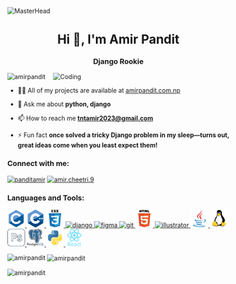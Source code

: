 ![MasterHead](https://media.licdn.com/dms/image/D4E16AQHLv6gnNBD9Gw/profile-displaybackgroundimage-shrink_350_1400/0/1722270169698?e=1728518400&v=beta&t=2_iQvL6TzLdues7Q2mJtuw-_DiIpZedaNagJ1jydeqY)
<h1 align="center">Hi 👋, I'm Amir Pandit</h1>
<h3 align="center">Django Rookie</h3>
<img align="right" alt="Coding" width="400" src="https://i.pinimg.com/originals/b1/5b/d5/b15bd596014d9d9310e59b07b85da550.gif">
<p align="left"> <img src="https://komarev.com/ghpvc/?username=amirpandit&label=Profile%20views&color=0e75b6&style=flat" alt="amirpandit" /> </p>

- 👨‍💻 All of my projects are available at [amirpandit.com.np](amirpandit.com.np)

- 💬 Ask me about **python, django**

- 📫 How to reach me **tntamir2023@gmail.com**

- ⚡ Fun fact **once solved a tricky Django problem in my sleep—turns out, great ideas come when you least expect them!**

<h3 align="left">Connect with me:</h3>
<p align="left">
<a href="https://linkedin.com/in/panditamir" target="blank"><img align="center" src="https://raw.githubusercontent.com/rahuldkjain/github-profile-readme-generator/master/src/images/icons/Social/linked-in-alt.svg" alt="panditamir" height="30" width="40" /></a>
<a href="https://fb.com/amir.cheetri.9" target="blank"><img align="center" src="https://raw.githubusercontent.com/rahuldkjain/github-profile-readme-generator/master/src/images/icons/Social/facebook.svg" alt="amir.cheetri.9" height="30" width="40" /></a>
</p>

<h3 align="left">Languages and Tools:</h3>
<p align="left"> <a href="https://www.cprogramming.com/" target="_blank" rel="noreferrer"> <img src="https://raw.githubusercontent.com/devicons/devicon/master/icons/c/c-original.svg" alt="c" width="40" height="40"/> </a> <a href="https://www.w3schools.com/cpp/" target="_blank" rel="noreferrer"> <img src="https://raw.githubusercontent.com/devicons/devicon/master/icons/cplusplus/cplusplus-original.svg" alt="cplusplus" width="40" height="40"/> </a> <a href="https://www.w3schools.com/css/" target="_blank" rel="noreferrer"> <img src="https://raw.githubusercontent.com/devicons/devicon/master/icons/css3/css3-original-wordmark.svg" alt="css3" width="40" height="40"/> </a> <a href="https://www.djangoproject.com/" target="_blank" rel="noreferrer"> <img src="https://cdn.worldvectorlogo.com/logos/django.svg" alt="django" width="40" height="40"/> </a> <a href="https://www.figma.com/" target="_blank" rel="noreferrer"> <img src="https://www.vectorlogo.zone/logos/figma/figma-icon.svg" alt="figma" width="40" height="40"/> </a> <a href="https://git-scm.com/" target="_blank" rel="noreferrer"> <img src="https://www.vectorlogo.zone/logos/git-scm/git-scm-icon.svg" alt="git" width="40" height="40"/> </a> <a href="https://www.w3.org/html/" target="_blank" rel="noreferrer"> <img src="https://raw.githubusercontent.com/devicons/devicon/master/icons/html5/html5-original-wordmark.svg" alt="html5" width="40" height="40"/> </a> <a href="https://www.adobe.com/in/products/illustrator.html" target="_blank" rel="noreferrer"> <img src="https://www.vectorlogo.zone/logos/adobe_illustrator/adobe_illustrator-icon.svg" alt="illustrator" width="40" height="40"/> </a> <a href="https://www.java.com" target="_blank" rel="noreferrer"> <img src="https://raw.githubusercontent.com/devicons/devicon/master/icons/java/java-original.svg" alt="java" width="40" height="40"/> </a> <a href="https://www.linux.org/" target="_blank" rel="noreferrer"> <img src="https://raw.githubusercontent.com/devicons/devicon/master/icons/linux/linux-original.svg" alt="linux" width="40" height="40"/> </a> <a href="https://www.photoshop.com/en" target="_blank" rel="noreferrer"> <img src="https://raw.githubusercontent.com/devicons/devicon/master/icons/photoshop/photoshop-line.svg" alt="photoshop" width="40" height="40"/> </a> <a href="https://www.postgresql.org" target="_blank" rel="noreferrer"> <img src="https://raw.githubusercontent.com/devicons/devicon/master/icons/postgresql/postgresql-original-wordmark.svg" alt="postgresql" width="40" height="40"/> </a> <a href="https://www.python.org" target="_blank" rel="noreferrer"> <img src="https://raw.githubusercontent.com/devicons/devicon/master/icons/python/python-original.svg" alt="python" width="40" height="40"/> </a> <a href="https://reactjs.org/" target="_blank" rel="noreferrer"> <img src="https://raw.githubusercontent.com/devicons/devicon/master/icons/react/react-original-wordmark.svg" alt="react" width="40" height="40"/> </a> </p>

<p><img align="left" src="https://github-readme-stats.vercel.app/api/top-langs?username=amirpandit&show_icons=true&locale=en&layout=compact" alt="amirpandit" /></p>

<p>&nbsp;<img align="center" src="https://github-readme-stats.vercel.app/api?username=amirpandit&show_icons=true&locale=en" alt="amirpandit" /></p>

<p><img align="center" src="https://github-readme-streak-stats.herokuapp.com/?user=amirpandit&" alt="amirpandit" /></p>
